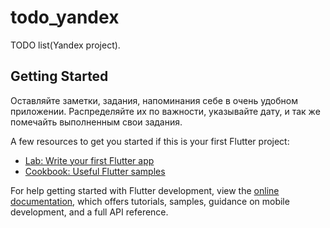 # todo_yandex

TODO list(Yandex project).

## Getting Started

Оставляйте заметки, задания, напоминания себе в очень удобном приложении. Распределяйте их по важности, указывайте дату, и так же помечайть выполненным свои задания.

A few resources to get you started if this is your first Flutter project:

- [Lab: Write your first Flutter app](https://docs.flutter.dev/get-started/codelab)
- [Cookbook: Useful Flutter samples](https://docs.flutter.dev/cookbook)

For help getting started with Flutter development, view the
[online documentation](https://docs.flutter.dev/), which offers tutorials,
samples, guidance on mobile development, and a full API reference.
